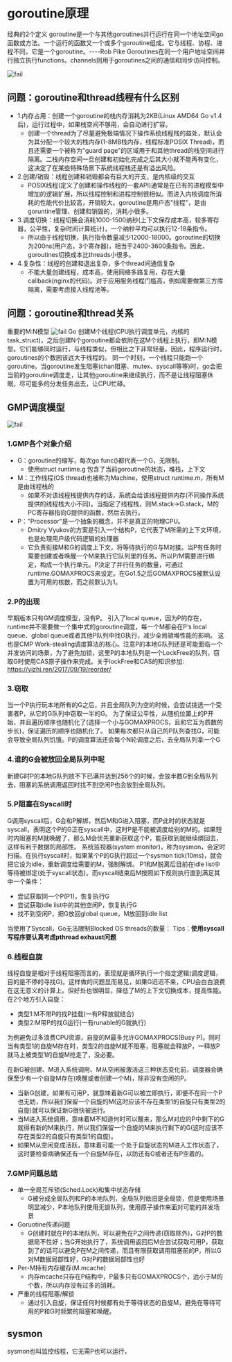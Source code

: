 # goroutine原理
经典的2个定义
goroutine是一个与其他goroutines并行运行在同一个地址空间go函数或方法。一个运行的函数又一个或多个goroutine组成。它与线程、协程、进程不同，它是一个goroutine。----Rob Pike
Goroutines在同一个用户地址空间并行独立执行functions。channels则用于goroutines之间的通信和同步访问控制。

![fail](https://cdn.jsdelivr.net/gh/pitifulnoble/picture@master/dff66ce90012ca84178cc16d5b668190.png)

## 问题：goroutine和thread线程有什么区别


- 1.内存占用：创建一个goroutine的栈内存消耗为2KB(Linux AMD64 Go v1.4后)，运行过程中，如果栈空间不够用，会自动进行扩容。
    - 创建一个thread为了尽量避免极端情况下操作系统线程栈的益处，默认会为其分配一个较大的栈内存(1-8MB栈内存，线程标准POSIX Thread)，而且还需要一个被称为"guard page"的区域用于和其他thread的栈空间进行隔离。二栈内存空间一旦创建和初始化完成之后其大小就不能再有变化，这决定了在某些特殊场景下系统线程栈还是有溢出风险。
- 2.创建/销毁：线程创建和销毁都会有巨大的开支，是内核级的交互
    - POSIX线程(定义了创建和操作线程的一套API)通常是在已有的进程模型中增加的逻辑扩展，所以线程控制和进程控制很相似。而进入内核调度所消耗的性能代价比较高，开销较大。goroutine是用户态"线程"，是由goruntine管理、创建和销毁的，消耗小很多。
- 3.调度切换：线程切换会消耗1000-1500纳秒(上下文保存成本高，较多寄存器，公平性，复杂时间计算统计)，一个纳秒平均可以执行12-18条指令。
    - 所以由于线程切换，执行指令数量减少12000-18000。goroutine的切换为200ns(用户态，3个寄存器)，相当于2400-3600条指令。因此，goroutines切换成本比threads小很多。
- 4.复杂性：线程的创建和退出复杂，多个thread间通信复杂
    - 不能大量创建线程，成本高，使用网络多路复用，存在大量callback(nginx的代码)。对于应用服务线程门槛高，例如需要做第三方库隔离，需要考虑接入线程池等。

    
## 问题：goroutine和thread关系
重要的M:N模型
![fail](https://cdn.jsdelivr.net/gh/pitifulnoble/picture@master/d3e715b1ff7e9dfbeec210858a33ce3d.png)
Go 创建M个线程(CPU执行调度单元，内核的task_struct)，之后创建N个goroutine都会依附在这M个线程上执行，即M:N模型。它们能够同时运行，与线程类似，但相比之下非常轻量。因此，程序运行时，goroutines的个数因该远大于线程的。
同一个时刻，一个线程只能跑一个goroutine。当goroutine发生阻塞(chan阻塞、mutex、syscall等等)时，go会把当前的goroutine调度走，让其他goroutine来继续执行，而不是让线程阻塞休眠，尽可能多的分发任务出去，让CPU忙碌。

## GMP调度模型
![fail](https://cdn.jsdelivr.net/gh/pitifulnoble/picture@master/846a8de52b1f73223794bf4c711c0811.png)
### 1.GMP各个对象介绍
- G：goroutine的缩写，每次go func()都代表一个G，无限制。
    - 使用struct runtime.g 包含了当前goroutine的状态，堆栈，上下文
- M：工作线程(OS thread)也被称为Machine，使用struct runtime.m，所有M是由线程栈的
    - 如果不对该线程栈提供内存的话，系统会给该线程提供内存(不同操作系统提供的线程栈大小不同)。当指定了线程栈，则M.stack->G.stack，M的PC寄存器指向G提供的函数，然后去执行。
- P："Processor"是一个抽象的概念，并不是真正的物理CPU。
    - Dmitry Vyukov的方案是引入一个结构P，它代表了M所需的上下文环境，也是处理用户级代码逻辑的处理器
    - 它负责衔接M和G的调度上下文，将等待执行的G与M对接。当P有任务时需要创建或者唤醒一个M来执行它队列里的任务。所以P/M需要进行绑定，构成一个执行单元。P决定了并行任务的数量，可通过runtime.GOMAXPROCS来设定。在Go1.5之后GOMAXPROCS被默认设置为可用的核数，而之前默认为1。

### 2.P的出现
早期版本只有GM调度模型，没有P。
引入了local queue，因为P的存在，runtime并不需要做一个集中式的goroutine调度，每一个M都会在P‘s local queue、global queue或者其他P队列中找G执行，减少全局锁堆性能的影响。
这也是CMP Work-stealing调度算法的核心。注意P的本地G队列还是可能面临一个并发访问的场景，为了避免加锁，这里P的本地队列是一个LockFree的队列，窃取G时使用CAS原子操作来完成。关于lockFree和CAS的知识参加: https://yizhi.ren/2017/09/19/reorder/

### 3.窃取
当一个P执行玩本地所有的G之后，并且全局队列为空的时候，会尝试挑选一个受害者P，从它的G队列中窃取一半的G。
为了保证公平性，从随机位置上的P开始，并且遍历顺序也随机化了(选择一个小与GOMAXPROCS，且和它互为质数的步长)，保证遍历的顺序也随机化了。
如果每次都只从自己的P队列查找G，可能会导致全局队列饥饿。P的调度算法还会每个N轮调度之后，去全局队列拿一个G

### 4.谁的G会被放回全局队列中呢
新建G时P的本地G队列放不下已满并达到256个的时候，会放半数G到全局队列去，阻塞的系统调用返回时找不到空闲P也会放到全局队列。

### 5.P阻塞在Syscall时
G调用syscall后，G会和P解绑，然后M和G进入阻塞，而P此时的状态就是syscall，表明这个P的G正在syscall中，这时P是不能被调度给别的M的。如果短时内阻塞的M就唤醒了，那么M会优先重新获取这个P，能获取到就继续绑回去，这样有利于数据的局部性。
系统监视器(system monitor)，称为sysmon，会定时扫描。在执行syscall时，如果某个P的G执行超过一个sysmon tick(10ms)，就会把它设为idle，重新调度给需要的M，强制解绑。
P1和M脱离后目前在idle list中等待被绑定(处于syscall状态)。而syscall结束后M按照如下规则执行直到满足其中一个条件：
- 尝试获取同一个P(P1)，恢复执行G
- 尝试获取idle list中的其他空闲P，恢复执行G
- 找不到空闲P，把G放回global queue，M放回到idle list

当使用了Syscall，Go无法限制Blocked OS threads的数量：
Tips：**使用syscall写程序要认真考虑pthread exhaust问题**

### 6.线程自旋
线程自旋是相对于线程阻塞而言的，表现就是循环执行一个指定逻辑(调度逻辑，目的是不停的寻找G)。这样做的问题显而易见，如果G迟迟不来，CPU会白白浪费在这无意义的计算上。但好处也很明显，降低了M的上下文切换成本，提高性能。在2个地方引入自旋：
- 类型1:M不带P的找P挂载(一有P释放就结合)
- 类型2:M带P的找G运行(一有runable的G就执行)

为例避免过多浪费CPU资源，自旋的M最多允许GOMAXPROCS(Busy P)。同时当有类型1的自旋M存在时，类型2的自旋M就不阻塞，阻塞就会释放P，一释放P就马上被类型1的自旋M抢走了，没必要。

在新G被创建、M进入系统调用、M从空闲被激活这三种状态变化前，调度器会确保至少有一个自旋M存在(唤醒或者创建一个M)，除非没有空闲的P。
- 当新G创建，如果有可用P，就意味着新G可以被立即执行，即便不在同一个P也无妨，所以我们保留一个自旋的M(这时应该不存在类型1的自旋只有类型2的自旋)就可以保证新G很快被运行。
- 当M进入系统调用，意味着M不知道何时可以醒来，那么M对应的P中剩下的G就得有新的M来执行，所以我们保留一个自旋的M来执行剩下的G(这时应该不存在类型2的自旋只有类型1的自旋)。
- 如果M从空闲变成活跃，意味着可能一个处于自旋状态的M进入工作状态了，这时要检查病确保还有一个自旋M存在，以防还有G或者还有P空着的。

### 7.GMP问题总结
- 单一全局互斥锁(Sched.Lock)和集中状态存储
    - G被分成全局队列和P的本地队列，全局队列依旧是全局锁，但是使用场景明显减少，P本地队列使用无锁队列，使用原子操作来面对可能的并发场景
- Goruotine传递问题
    - G创建时就在P的本地队列，可以避免在P之间传递(窃取除外)，G对P的数据局不性好；当G开始执行了，系统调用返回后M会尝试获取可用P，获取到了的话可以避免P在M之间传递，而且有限获取调用阻塞前的P，所以G对M数据局部性好，G对P的数据局部性也好
- Per-M持有内存缓存(M.mcache)
    - 内存mcache只存在P结构中，P最多只有GOMAXPROCS个，远小于M的个数，所以内存没有过多的消耗。
- 严重的线程阻塞/解锁
    - 通过引入自旋，保证任何时候都有处于等待状态的自旋M，避免在等待可用的P和G时频繁的阻塞和唤醒。

    
## sysmon
sysmon也叫监控线程，它无需P也可以运行，